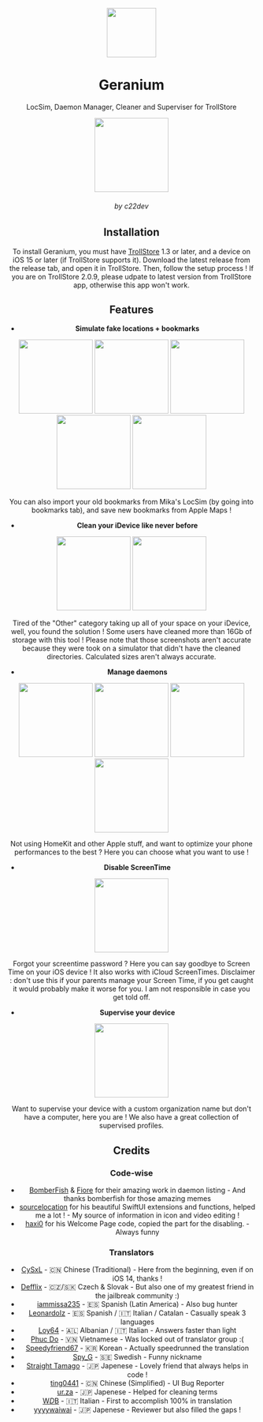 <center>
  


<div align="center">
   <p>
      <img src="https://github.com/c22dev/Geranium/assets/102235607/0feaa3eb-2c27-4cc0-9fa8-704db9f0a40f" width=100px>
   </p>
   <h1> Geranium </h1>
      <p>LocSim, Daemon Manager, Cleaner and Superviser for TrollStore</p>
      <img src="https://github.com/c22dev/Geranium/assets/102235607/ea95158f-1101-496b-b868-c3901db97543" width=150px>
</div>

<h6 align="center"> by c22dev </h6>

## Installation
To install Geranium, you must have [TrollStore](https://github.com/opa334/TrollStore) 1.3 or later, and a device on iOS 15 or later (if TrollStore supports it). Download the latest release from the release tab, and open it in TrollStore. Then, follow the setup process ! If you are on TrollStore 2.0.9, please udpate to latest version from TrollStore app, otherwise this app won't work.

## Features
- **Simulate fake locations + bookmarks**
<img src="https://github.com/c22dev/Geranium/assets/102235607/a42ace92-028f-482f-9a66-6c4295a7fcba" width=150px>
<img src="https://github.com/c22dev/Geranium/assets/102235607/c45d3553-1c5b-418b-b836-69d47330d489" width=150px>
<img src="https://github.com/c22dev/Geranium/assets/102235607/bcd7f1bf-e684-4eee-964e-449aeae7f5fa" width=150px>
<img src="https://github.com/c22dev/Geranium/assets/102235607/35a8c0c9-50cd-484b-bfd4-0290c0c50714" width=150px>
<img src="https://github.com/c22dev/Geranium/assets/102235607/557b7da6-a181-4b2f-80a1-3e84f79b144f" width=150px>



You can also import your old bookmarks from Mika's LocSim (by going into bookmarks tab), and save new bookmarks from Apple Maps !

- **Clean your iDevice like never before**

<img src="https://github.com/c22dev/Geranium/assets/102235607/dc1d1818-8248-4c7a-95d7-615b00f280a4" width=150px>
<img src="https://github.com/c22dev/Geranium/assets/102235607/a187c43b-38fd-4a91-a7b2-194de9bab67a" width=150px>

Tired of the "Other" category taking up all of your space on your iDevice, well, you found the solution ! Some users have cleaned more than 16Gb of storage with this tool !
Please note that those screenshots aren't accurate because they were took on a simulator that didn't have the cleaned directories. Calculated sizes aren't always accurate.


- **Manage daemons**

<img src="https://github.com/c22dev/Geranium/assets/102235607/977b1592-be87-42b1-84ad-5a9f6408279c" width=150px>
<img src="https://github.com/c22dev/Geranium/assets/102235607/6ad3858d-36fc-415d-bae7-8624e19d178d" width=150px>
<img src="https://github.com/c22dev/Geranium/assets/102235607/fd79e6cf-cc8b-44bc-8b7b-d88c2718d775" width=150px>
<img src="https://github.com/c22dev/Geranium/assets/102235607/408fcfcb-8abd-4d1c-bedc-01e1a8051127" width=150px>


Not using HomeKit and other Apple stuff, and want to optimize your phone performances to the best ? Here you can choose what you want to use !

- **Disable ScreenTime**

<img src="https://github.com/c22dev/Geranium/assets/102235607/c0795578-1a87-45e5-a914-1200249ec705" width=150px>

Forgot your screentime password ? Here you can say goodbye to Screen Time on your iOS device ! It also works with iCloud ScreenTimes. 
Disclaimer : don't use this if your parents manage your Screen Time, if you get caught it would probably make it worse for you. I am not responsible in case you get told off.

- **Supervise your device**

<img src="https://github.com/c22dev/Geranium/assets/102235607/415e4de8-b701-4046-914f-38c44671f8da" width=150px>

Want to supervise your device with a custom organization name but don't have a computer, here you are ! We also have a great collection of supervised profiles.

## Credits
### Code-wise
- [BomberFish](https://github.com/bomberfish) & [Fiore](https://github.com/donato-fiore) for their amazing work in daemon listing - And thanks bomberfish for those amazing memes
- [sourcelocation](https://github.com/sourcelocation) for his beautiful SwiftUI extensions and functions, helped me a lot ! - My source of information in icon and video editing !
- [haxi0](https://github.com/haxi0) for his Welcome Page code, copied the part for the disabling. - Always funny
### Translators
- [CySxL](https://twitter.com/CySxL) - 🇨🇳 Chinese (Traditional) - Here from the beginning, even if on iOS 14, thanks !
- [Defflix](https://twitter.com/Defflix19) - 🇨🇿/🇸🇰 Czech & Slovak - But also one of my greatest friend in the jailbreak community :)
- [iammissa235](https://twitter.com/Missauios) - 🇪🇸 Spanish (Latin America) - Also bug hunter
- [LeonardoIz](https://twitter.com/leonardoizzo_) - 🇪🇸 Spanish / 🇮🇹 Italian / Catalan - Casually speak 3 languages
- [Loy64](https://twitter.com/loy64_) - 🇦🇱 Albanian / 🇮🇹 Italian - Answers faster than light
- [Phuc Do](https://twitter.com/dobabaophuc) - 🇻🇳 Vietnamese - Was locked out of translator group :(
- [Speedyfriend67](https://twitter.com/speedyfriend67) - 🇰🇷 Korean - Actually speedrunned the translation
- [Spy_G](https://twitter.com/IshanSharm33634) - 🇸🇪 Swedish - Funny nickname
- [Straight Tamago](https://twitter.com/straight_tamago) - 🇯🇵 Japenese - Lovely friend that always helps in code !
- [ting0441](https://twitter.com/Ting2021) - 🇨🇳 Chinese (Simplified) - UI Bug Reporter
- [ur.za](https://twitter.com/ChromiumCandy) - 🇯🇵 Japenese - Helped for cleaning terms
- [W$D$B](https://twitter.com/Alz971) - 🇮🇹 Italian - First to accomplish 100% in translation
- [yyyywaiwai](https://twitter.com/yyyyyy_public) - 🇯🇵 Japenese - Reviewer but also filled the gaps !
